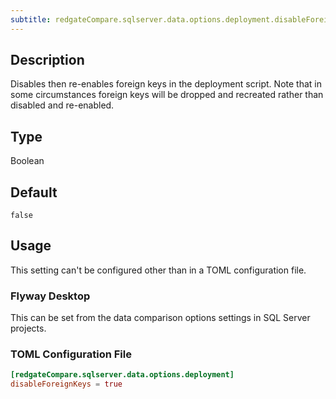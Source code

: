```yaml
---
subtitle: redgateCompare.sqlserver.data.options.deployment.disableForeignKeys
---
```


## Description

Disables then re-enables foreign keys in the deployment script. Note that in some circumstances foreign keys will be dropped and recreated rather than disabled and re-enabled.

## Type

Boolean

## Default

`false`

## Usage

This setting can't be configured other than in a TOML configuration file.

### Flyway Desktop

This can be set from the data comparison options settings in SQL Server projects.

### TOML Configuration File

```toml
[redgateCompare.sqlserver.data.options.deployment]
disableForeignKeys = true
```
